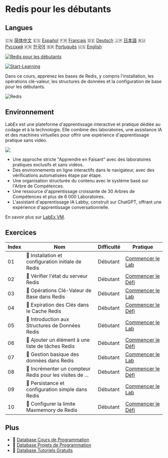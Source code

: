 # Redis pour les débutants

## Langues

🇨🇳 [简体中文](README_zh.md) 🇪🇸 [Español](README_es.md) 🇫🇷 [Français](README_fr.md) 🇩🇪 [Deutsch](README_de.md) 🇯🇵 [日本語](README_ja.md) 🇷🇺 [Русский](README_ru.md) 🇰🇷 [한국어](README_ko.md) 🇧🇷 [Português](README_pt.md) 🇺🇸 [English](README.md) 

[![Redis pour les débutants](https://cover-creator.labex.io/redis-for-beginners.png?lang=fr)](https://labex.io/fr/courses/redis-for-beginners)

[![Start-Learning](https://img.shields.io/badge/Start-Learning-whitesmoke?style=for-the-badge)](https://labex.io/fr/courses/redis-for-beginners)

Dans ce cours, apprenez les bases de Redis, y compris l'installation, les opérations clé-valeur, les structures de données et la configuration de base pour les débutants.

![Redis](https://img.shields.io/badge/Redis-whitesmoke?style=for-the-badge&logo=redis)


## Environnement

LabEx est une plateforme d'apprentissage interactive et pratique dédiée au codage et à la technologie. Elle combine des laboratoires, une assistance IA et des machines virtuelles pour offrir une expérience d'apprentissage pratique sans vidéo.

![](https://tutorial-screenshot.getvm.io/images/vm-1725247253.png)

- Une approche stricte "Apprendre en Faisant" avec des laboratoires pratiques exclusifs et sans vidéos.
- Des environnements en ligne interactifs dans le navigateur, avec des vérifications automatisées étape par étape.
- Une organisation structurée du contenu avec le système basé sur l'Arbre de Compétences.
- Une ressource d'apprentissage croissante de 30 Arbres de Compétences et plus de 6 000 Laboratoires.
- L'assistant d'apprentissage IA Labby, construit sur ChatGPT, offrant une expérience d'apprentissage conversationnelle.

En savoir plus sur [LabEx VM](https://support.labex.io/using-labex/virtual-machine).

## Exercices

|   Index | Nom                                                      | Difficulté   | Pratique                                                                                                                                |
|---------|----------------------------------------------------------|--------------|-----------------------------------------------------------------------------------------------------------------------------------------|
|      01 | 📖 Installation et configuration initiale de Redis       | Débutant     | <a target='_blank' href='https://labex.io/fr/tutorials/redis-installation-and-initial-setup-of-redis-552075'>Commencer le Lab</a>       |
|      02 | 🎯 Vérifier l'état du serveur Redis                      | Débutant     | <a target='_blank' href='https://labex.io/fr/tutorials/redis-verify-redis-server-status-552152'>Commencer le Défi</a>                   |
|      03 | 📖 Opérations Clé-Valeur de Base dans Redis              | Débutant     | <a target='_blank' href='https://labex.io/fr/tutorials/redis-basic-key-value-operations-in-redis-552077'>Commencer le Lab</a>           |
|      04 | 🎯 Expiration des Clés dans le Cache Redis               | Débutant     | <a target='_blank' href='https://labex.io/fr/tutorials/redis-expire-keys-in-redis-cache-552156'>Commencer le Défi</a>                   |
|      05 | 📖 Introduction aux Structures de Données Redis          | Débutant     | <a target='_blank' href='https://labex.io/fr/tutorials/redis-introduction-to-redis-data-structures-552078'>Commencer le Lab</a>         |
|      06 | 🎯 Ajouter un élément à une liste de tâches Redis        | Débutant     | <a target='_blank' href='https://labex.io/fr/tutorials/redis-add-item-to-redis-to-do-list-552161'>Commencer le Défi</a>                 |
|      07 | 📖 Gestion basique des données dans Redis                | Débutant     | <a target='_blank' href='https://labex.io/fr/tutorials/redis-basic-data-management-in-redis-552076'>Commencer le Lab</a>                |
|      08 | 🎯 Incrémenter un compteur Redis pour les visites de ... | Débutant     | <a target='_blank' href='https://labex.io/fr/tutorials/redis-increment-redis-counter-for-website-visits-552163'>Commencer le Défi</a>   |
|      09 | 📖 Persistance et configuration simple dans Redis        | Débutant     | <a target='_blank' href='https://labex.io/fr/tutorials/redis-persistence-and-simple-configuration-in-redis-552079'>Commencer le Lab</a> |
|      10 | 🎯 Configurer la limite Maxmemory de Redis               | Débutant     | <a target='_blank' href='https://labex.io/fr/tutorials/redis-configure-redis-maxmemory-limit-552162'>Commencer le Défi</a>              |

## Plus

- 🔗 [Database Cours de Programmation](https://github.com/labex-labs/awesome-programming-courses)
- 🔗 [Database Projets de Programmation](https://github.com/labex-labs/awesome-programming-projects)
- 🔗 [Database Tutoriels Gratuits](https://github.com/labex-labs/redis-free-tutorials)

